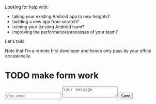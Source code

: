 Looking for help with:

- taking your existing Android app to new heights?
- building a new app from scratch?
- training your existing Android team?
- improving the performance/processes of your team?

Let's talk!

Note that I'm a remote first developer and hence only pass by your office occasionally.

# TODO make form work
<form class="page__contact" method="POST" action="https://formspree.io/f/xyybjlbr">
  <input type="email" name="email" placeholder="Your email">
  <textarea name="message" placeholder="Your message"></textarea>
  <button type="submit">Send</button>
</form>
